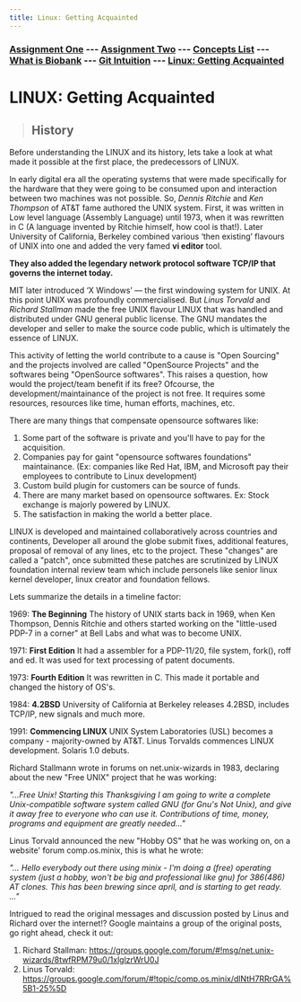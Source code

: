 ```yaml
---
title: Linux: Getting Acquainted
---
```

### [Assignment One](https://swapnil-ingle.github.io)  ---     [Assignment Two](https://swapnil-ingle.github.io/Ass2) --- [Concepts List](https://swapnil-ingle.github.io/Concepts) --- [What is Biobank](https://swapnil-ingle.github.io/what_is_biobank) --- [Git Intuition](https://swapnil-ingle.github.io/git_for_starters) --- [Linux: Getting Acquainted](https://swapnil-ingle.github.io/linux_history)

# LINUX: Getting Acquainted

> ## History

Before understanding the LINUX and its history, lets take a look at what made it possible at the first place, the predecessors of LINUX.

In early digital era all the operating systems that were made specifically for the hardware that they were going to be consumed upon and interaction between two machines was not possible. So, *Dennis Ritchie* and *Ken Thompson* of AT&T fame authored the UNIX system. First, it was written in Low level language (Assembly Language) until 1973, when it was rewritten in C (A language invented by Ritchie himself, how cool is that!).
Later University of California, Berkeley combined various ‘then existing’ flavours of UNIX into one and added the very famed **vi editor** tool.

**They also added the legendary network protocol software TCP/IP that governs the internet today.**

MIT later introduced ‘X Windows’ — the first windowing system for UNIX. At this point UNIX was profoundly commercialised. 
But *Linus Torvald* and *Richard Stallman* made the free UNIX flavour LINUX that was handled and distributed under GNU general public license. The GNU mandates the developer and seller to make the source code public, which is ultimately the essence of LINUX.

This activity of letting the world contribute to a cause is "Open Sourcing" and the projects involved are called "OpenSource Projects" and the softwares being "OpenSource softwares". 
This raises a question, how would the project/team benefit if its free? Ofcourse, the development/maintainance of the project is not free. It requires some resources, resources like time, human efforts, machines, etc.

There are many things that compensate opensource softwares like:

1. Some part of the software is private and you'll have to pay for the acquisition.
2. Companies pay for gaint "opensource softwares foundations" maintainance. (Ex: companies like Red Hat, IBM, and Microsoft pay their employees to contribute to Linux development)
3. Custom build plugin for customers can be source of funds.
4. There are many market based on opensource softwares. Ex: Stock exchange is majorly powered by LINUX.
5. The satisfaction in making the world a better place.

LINUX is developed and maintained collaboratively across countries and continents, Developer all around the globe submit fixes, additional features, proposal of removal of any lines, etc to the project. 
These "changes" are called a "patch", once submitted these patches are scrutinized by LINUX foundation internal review team which include personels like senior linux kernel developer, linux creator and foundation fellows.

Lets summarize the details in a timeline factor:

1969:	**The Beginning**	The history of UNIX starts back in 1969, when Ken Thompson, Dennis Ritchie and others started working on the "little-used PDP-7 in a corner" at Bell Labs and what was to become UNIX.

1971:	**First Edition**	It had a assembler for a PDP-11/20, file system, fork(), roff and ed. It was used for text processing of patent documents.

1973:	**Fourth Edition**	It was rewritten in C. This made it portable and changed the history of OS's.

1984:	**4.2BSD**	University of California at Berkeley releases 4.2BSD, includes TCP/IP, new signals and much more.

1991: **Commencing LINUX** UNIX System Laboratories (USL) becomes a company - majority-owned by AT&T. Linus Torvalds commences LINUX development. Solaris 1.0 debuts.

Richard Stallmann wrote in forums on net.unix-wizards in 1983, declaring about the new "Free UNIX" project that he was working:

*"...Free Unix!
Starting this Thanksgiving I am going to write a complete
Unix-compatible software system called GNU (for Gnu's Not Unix), and
give it away free to everyone who can use it.  Contributions of time,
money, programs and equipment are greatly needed..."*

Linus Torvald announced the new "Hobby OS" that he was working on, on a website' forum comp.os.minix, this is what he wrote:

*"...
Hello everybody out there using minix -
I'm doing a (free) operating system (just a hobby, won't be big and
professional like gnu) for 386(486) AT clones.  This has been brewing
since april, and is starting to get ready.
..."*

Intrigued to read the original messages and discussion posted by Linus and Richard over the internet!?
Google maintains a group of the original posts, go right ahead, check it out:

1. Richard Stallman: https://groups.google.com/forum/#!msg/net.unix-wizards/8twfRPM79u0/1xlglzrWrU0J
2. Linus Torvald: https://groups.google.com/forum/#!topic/comp.os.minix/dlNtH7RRrGA%5B1-25%5D


